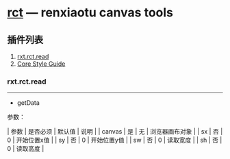  [rct](https://jquery.com/) — renxiaotu canvas tools
==============

插件列表
--------------
1. [rxt.rct.read](#rxt.rct.read)
2. [Core Style Guide](https://contribute.jquery.org/style-guide/js/)

### rxt.rct.read
--------------
- getData

参数：

| 参数 | 是否必须 | 默认值 | 说明 |
| canvas | 是 | 无 | 浏览器画布对象 |
| sx | 否 | 0 | 开始位置x值 |
| sy | 否 | 0 | 开始位置y值 |
| sw | 否 | 0 | 读取宽度 |
| sh | 否 | 0 | 读取高度 |

